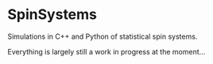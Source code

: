 # SpinSystems
Simulations in C++ and Python of statistical spin systems.

Everything is largely still a work in progress at the moment...